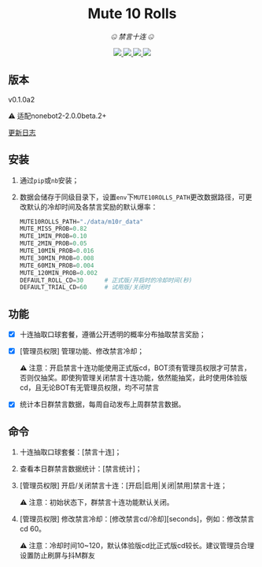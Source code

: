 <div align="center">

# Mute 10 Rolls

_🤐 禁言十连 🤐_

</div>

<p align="center">
  
  <a href="https://github.com/MinatoAquaCrews/nonebot_plugin_mute10rolls/blob/beta/LICENSE">
    <img src="https://img.shields.io/github/license/MinatoAquaCrews/nonebot_plugin_mute10rolls?color=blue">
  </a>
  
  <a href="https://github.com/nonebot/nonebot2">
    <img src="https://img.shields.io/badge/nonebot2-2.0.0beta.2+-green">
  </a>
  
  <a href="https://github.com/MinatoAquaCrews/nonebot_plugin_mute10rolls/releases/tag/v0.1.0a2">
    <img src="https://img.shields.io/github/v/release/MinatoAquaCrews/nonebot_plugin_mute10rolls?color=orange">
  </a>

  <a href="https://www.codefactor.io/repository/github/MinatoAquaCrews/nonebot_plugin_mute10rolls">
    <img src="https://img.shields.io/codefactor/grade/github/MinatoAquaCrews/nonebot_plugin_mute10rolls/beta?color=red">
  </a>
  
</p>

## 版本

v0.1.0a2

⚠ 适配nonebot2-2.0.0beta.2+

[更新日志](https://github.com/MinatoAquaCrews/nonebot_plugin_mute10rolls/releases/tag/v0.1.0a2)

## 安装

1. 通过`pip`或`nb`安装；

2. 数据会储存于同级目录下，设置`env`下`MUTE10ROLLS_PATH`更改数据路径，可更改默认的冷却时间及各禁言奖励的默认爆率：

    ```python
    MUTE10ROLLS_PATH="./data/m10r_data"
    MUTE_MISS_PROB=0.82
    MUTE_1MIN_PROB=0.10
    MUTE_2MIN_PROB=0.05
    MUTE_10MIN_PROB=0.016
    MUTE_30MIN_PROB=0.008
    MUTE_60MIN_PROB=0.004
    MUTE_120MIN_PROB=0.002
    DEFAULT_ROLL_CD=30      # 正式版/开启时的冷却时间(秒)
    DEFAULT_TRIAL_CD=60     # 试用版/关闭时
    ```

## 功能

- [x] 十连抽取口球套餐，遵循公开透明的概率分布抽取禁言奖励；

- [x] [管理员权限] 管理功能、修改禁言冷却；

    ⚠ 注意：开启禁言十连功能使用正式版cd，BOT须有管理员权限才可禁言，否则仅抽奖。即使狗管理关闭禁言十连功能，依然能抽奖，此时使用体验版cd，且无论BOT有无管理员权限，均不可禁言

- [x] 统计本日群禁言数据，每周自动发布上周群禁言数据。

## 命令

1. 十连抽取口球套餐：[禁言十连]；

2. 查看本日群禁言数据统计：[禁言统计]；

3. [管理员权限] 开启/关闭禁言十连：[开启|启用|关闭|禁用]禁言十连；

    ⚠ 注意：初始状态下，群禁言十连功能默认关闭。

4. [管理员权限] 修改禁言冷却：[修改禁言cd/冷却][seconds]，例如：修改禁言cd 60。

    ⚠ 注意：冷却时间10~120，默认体验版cd比正式版cd较长。建议管理员合理设置防止刷屏与抖M群友